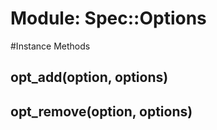 # Module: Spec::Options
    




#Instance Methods
## opt_add(option, options) [](#method-i-opt_add)

## opt_remove(option, options) [](#method-i-opt_remove)

